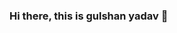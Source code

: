 ### Hi there, this is gulshan yadav 👋

<!--
**gulshanyadav01/gulshanyadav01** is a ✨ _special_ ✨ repository because its `README.md` (this file) appears on your GitHub profile.

Here are some ideas to get you started:

### 🔭 I’m currently working on full stack web development.
- 🌱 I’m currently learning node js 
- 👯 I’m looking to collaborate on 
- 🤔 I’m looking for help with open source project
- 💬 Ask me about anything 
- 📫 How to reach me about.
- 😄 Pronouns: he/his.
- ⚡ Fun fact: this is gulshan.
-->
